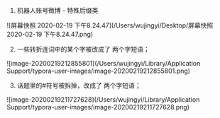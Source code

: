 1. 机器人账号微博 - 特殊后缀类

![屏幕快照 2020-02-19 下午8.24.47](/Users/wujingyi/Desktop/屏幕快照 2020-02-19 下午8.24.47.png)



2. 一些转折连词中的某个字被改成了 两个字短语；

![image-20200219212855801](/Users/wujingyi/Library/Application Support/typora-user-images/image-20200219212855801.png)



3. 话题里的#符号被拆掉，改成了 两个字短语；

![image-20200219211727628](/Users/wujingyi/Library/Application Support/typora-user-images/image-20200219211727628.png)